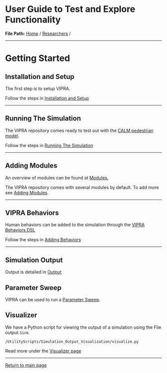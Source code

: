 # User Guide to Test and Explore Functionality

**File Path:** [Home](../MainPage.md) / [Researchers](Researchers.md) / 

---
# Getting Started

## Installation and Setup

The first step is to setup VIPRA.

Follow the steps in [Installation and Setup](../InstallationSetup.md)

---

## Running The Simulation

The VIPRA repository comes ready to test out with the [CALM pedestrian model](https://journals.plos.org/plosone/article?id=10.1371/journal.pone.0229690).

Follow the steps in [Running The Simulation](./Running.md)

---

## Adding Modules

An overview of modules can be found at [Modules.](modules/Modules.md)

The VIPRA repository comes with several modules by default.
To add more see [Adding Modules](./modules/Adding_Modules.md).

---

## VIPRA Behaviors

Human behaviors can be added to the simulation through the [VIPRA Behaviors DSL](./behaviors/VIPRA_Behaviors.md)

Follow the steps in [Adding Behaviors](./behaviors/Adding_Behaviors.md)

---

## Simulation Output

Output is detailed in [Output](./output/Output.md)

## Parameter Sweep

VIPRA can be used to run a [Parameter Sweep](ParameterSweep.md).

## Visualizer

We have a Python script for viewing the output of a simulation using the File output `Sink`.

`/UtilityScripts/Simulation_Output_Visualization/visualize.py`

Read more under the [Visualizer page](./Visualizer.md)

---

[Return to main page](../MainPage.md)
